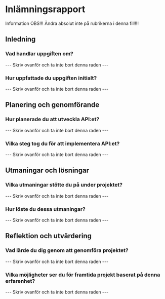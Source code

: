 # Inlämningsrapport

Information
OBS!!! Ändra absolut inte på rubrikerna i denna fil!!!!

## Inledning

### Vad handlar uppgiften om?

--- Skriv ovanför och ta inte bort denna raden ---

### Hur uppfattade du uppgiften initialt?

--- Skriv ovanför och ta inte bort denna raden ---

## Planering och genomförande

### Hur planerade du att utveckla API:et?

--- Skriv ovanför och ta inte bort denna raden ---

### Vilka steg tog du för att implementera API:et?

--- Skriv ovanför och ta inte bort denna raden ---

## Utmaningar och lösningar

### Vilka utmaningar stötte du på under projektet?

--- Skriv ovanför och ta inte bort denna raden ---

### Hur löste du dessa utmaningar?

--- Skriv ovanför och ta inte bort denna raden ---

## Reflektion och utvärdering

### Vad lärde du dig genom att genomföra projektet?

--- Skriv ovanför och ta inte bort denna raden ---

### Vilka möjligheter ser du för framtida projekt baserat på denna erfarenhet?

--- Skriv ovanför och ta inte bort denna raden ---
